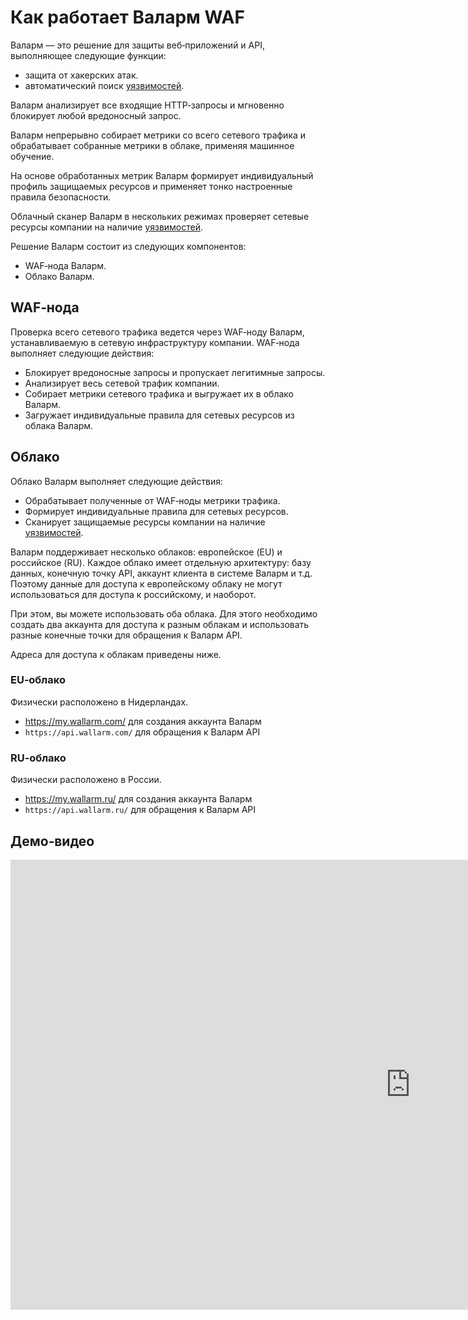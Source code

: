 # Как работает Валарм WAF

Валарм — это решение для защиты веб‑приложений и API, выполняющее следующие функции:

* защита от хакерских атак.
* автоматический поиск [уязвимостей](../glossary-ru.md#уязвимость).

Валарм анализирует все входящие HTTP‑запросы и мгновенно блокирует любой
вредоносный запрос.

Валарм непрерывно собирает метрики со всего сетевого трафика и обрабатывает собранные метрики в облаке, применяя машинное обучение.

На основе обработанных метрик Валарм формирует индивидуальный профиль защищаемых ресурсов и применяет тонко настроенные правила безопасности.

Облачный сканер Валарм в нескольких режимах проверяет сетевые ресурсы компании на наличие [уязвимостей](../glossary-ru.md#уязвимость).

Решение Валарм состоит из следующих компонентов:

* WAF‑нода Валарм.
* Облако Валарм.

## WAF‑нода

Проверка всего сетевого трафика ведется через WAF‑ноду Валарм, устанавливаемую в сетевую инфраструктуру компании. WAF‑нода выполняет следующие действия:

* Блокирует вредоносные запросы и пропускает легитимные запросы.
* Анализирует весь сетевой трафик компании.
* Собирает метрики сетевого трафика и выгружает их в облако Валарм.
* Загружает индивидуальные правила для сетевых ресурсов из облака Валарм.

## Облако

Облако Валарм выполняет следующие действия:

* Обрабатывает полученные от WAF‑ноды метрики трафика.
* Формирует индивидуальные правила для сетевых ресурсов.
* Сканирует защищаемые ресурсы компании на наличие [уязвимостей](../glossary-ru.md#уязвимость).

Валарм поддерживает несколько облаков: европейское (EU) и российское (RU). Каждое облако имеет отдельную архитектуру: базу данных, конечную точку API, аккаунт клиента в системе Валарм и т.д. Поэтому данные для доступа к европейскому облаку не могут использоваться для доступа к российскому, и наоборот.
 
При этом, вы можете использовать оба облака. Для этого необходимо создать два аккаунта для доступа к разным облакам и использовать разные конечные точки для обращения к Валарм API. 
 
Адреса для доступа к облакам приведены ниже.

### EU‑облако

Физически расположено в Нидерландах.

* https://my.wallarm.com/ для создания аккаунта Валарм
* `https://api.wallarm.com/` для обращения к Валарм API

### RU‑облако

Физически расположено в России.

* https://my.wallarm.ru/ для создания аккаунта Валарм
* `https://api.wallarm.ru/` для обращения к Валарм API

## Демо‑видео

<div class="video-wrapper">
  <iframe width="1280" height="720" src="https://www.youtube.com/embed/Qh-Wof1C3Ak" frameborder="0" allow="accelerometer; autoplay; encrypted-media; gyroscope; picture-in-picture" allowfullscreen></iframe>
</div>